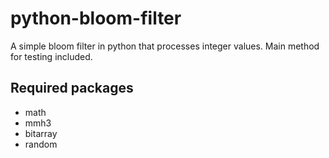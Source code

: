 # python-bloom-filter
A simple bloom filter in python that processes integer values. Main method for testing included.

## Required packages
* math
* mmh3
* bitarray
* random
